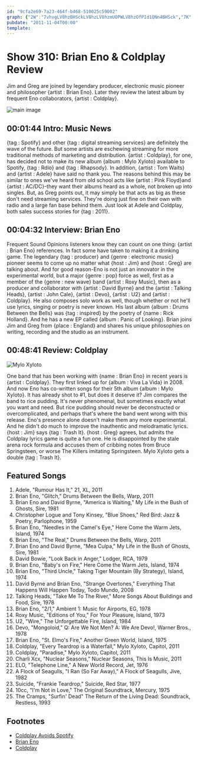 ```yaml
---
id: "9cfa2e69-7a23-464f-b468-510025c59002"
graph: {"2W":"7vhvgLV8hzBHSckLV8hzLV8hzmUOPWLV8hzOfPId1QNn4BHSck","7K":"4sWAHmckbYmckbYqzrjgigtknmckbY9MGtlmckbYmckbYtr3RbmckbYxcaIT3koZSmckbY1QNn43koZS3koZSpbyG33koZSBCfgE3koZSBLCzx3koZSKjiCIBGSb8tr3Rb5Fueoigtkn5FueoYBP4x","295":"BHSckcMXwhBCPDlcMXwh1QNn4BHSckBQsAMX6cfdBHm1GBQsAM"}
pubdate: "2011-11-04T00:00"
template: 
---
```






# Show 310: Brian Eno & Coldplay Review

Jim and Greg are joined by legendary producer, electronic music pioneer and philosopher {artist : Brian Eno}. Later they review the latest album by frequent Eno collaborators, {artist : Coldplay}.

![main image](https://static.soundopinions.org/images/2011/brianeno.jpg)



## 00:01:44 Intro: Music News

{tag : Spotify} and other {tag : digital streaming services} are definitely the wave of the future. But some artists are eschewing streaming for more traditional methods of marketing and distribution. {artist : Coldplay}, for one, has decided not to make its new album {album : Mylo Xyloto} available to Spotify, {tag : Rdio} and {tag : Rhapsody}. In addition, {artist : Tom Waits} and {artist : Adele} have said no thank you. The reasons behind this may be similar to ones we've heard from old school acts like {artist : Pink Floyd}and {artist : AC/DC}-they want their albums heard as a whole, not broken up into singles. But, as Greg points out, it may simply be that acts as big as these don't need streaming services. They're doing just fine on their own with radio and a large fan base behind them. Just look at Adele and Coldplay, both sales success stories for {tag : 2011}.



## 00:04:32 Interview: Brian Eno

Frequent Sound Opinions listeners know they can count on one thing: {artist : Brian Eno} references. In fact some have taken to making it a drinking game. The legendary {tag : producer} and {genre : electronic music} pioneer seems to come up no matter what {host : Jim} and {host : Greg} are talking about. And for good reason-Eno is not just an innovator in the experimental world, but a major {genre : pop} force as well, first as a member of the {genre : new wave} band {artist : Roxy Music}, then as a producer and collaborator with {artist : David Byrne} and the {artist : Talking Heads}, {artist : John Cale}, {artist : Devo}, {artist : U2} and {artist : Coldplay}. He also composes solo work as well, though whether or not he'll use lyrics, singing or poetry is never known. His last album {album : Drums Between the Bells} was {tag : inspired} by the poetry of {name : Rick Holland}. And he has a new EP called {album : Panic of Looking}. Brian joins Jim and Greg from {place : England} and shares his unique philosophies on writing, recording and the studio as an instrument.



## 00:48:41 Review: Coldplay

![Mylo Xyloto](https://static.soundopinions.org/assets/310/2950.jpg)

One band that has been working with {name : Brian Eno} in recent years is {artist : Coldplay}. They first linked up for {album : Viva La Vida} in 2008. And now Eno has co-written songs for their 5th album {album : Mylo Xyloto}. It has already shot to #1, but does it deserve it? Jim compares the band to rice pudding. It's never phenomenal, but sometimes exactly what you want and need. But rice pudding should never be deconstructed or overcomplicated, and perhaps that's where the band went wrong with this release. Eno's presence alone doesn't make them any more experimental. And he didn't do much to improve the inauthentic and melodramatic lyrics. {host : Jim} says {tag : Trash It}. {host : Greg} agrees, but admits the Coldplay lyrics game is quite a fun one. He is disappointed by the stale arena rock formula and accuses them of cribbing notes from Bruce Springsteen, or worse The Killers imitating Springsteen. Mylo Xyloto gets a double {tag : Trash It}.



## Featured Songs

1. Adele, "Rumour Has It," 21, XL, 2011
2. Brian Eno, "Glitch," Drums Between the Bells, Warp, 2011
3. Brian Eno and David Byrne, "America is Waiting," My Life in the Bush of Ghosts, Sire, 1981
4. Christopher Logue and Tony Kinsey, "Blue Shoes," Red Bird: Jazz & Poetry, Parlophone, 1959
5. Brian Eno, "Needles in the Camel's Eye," Here Come the Warm Jets, Island, 1974
6. Brian Eno, "The Real," Drums Between the Bells, Warp, 2011
7. Brian Eno and David Byrne, "Mea Culpa," My Life in the Bush of Ghosts, Sire, 1981
8. David Bowie, "Look Back in Anger," Lodger, RCA, 1979
9. Brian Eno, "Baby's on Fire," Here Come the Warm Jets, Island, 1974
10. Brian Eno, "Third Uncle," Taking Tiger Mountain (By Strategy), Island, 1974
11. David Byrne and Brian Eno, "Strange Overtones," Everything That Happens Will Happen Today, Todo Mundo, 2008
12. Talking Heads, "Take Me To The River," More Songs About Buildings and Food, Sire, 1978
13. Brian Eno, "2/1," Ambient 1: Music for Airports, EG, 1978
14. Roxy Music, "Editions of You," For Your Pleasure, Island, 1973
15. U2, "Wire," The Unforgettable Fire, Island, 1984
16. Devo, "Mongoloid," Q: Are We Not Men? A: We Are Devo!, Warner Bros., 1978
17. Brian Eno, "St. Elmo's Fire," Another Green World, Island, 1975
18. Coldplay, "Every Teardrop is a Waterfall," Mylo Xyloto, Capitol, 2011
19. Coldplay, "Paradise," Mylo Xyloto, Capitol, 2011
20. Charli Xcx, "Nuclear Seasons," Nuclear Seasons, This Is Music, 2011
21. ELO, "Telephone Line," A New World Record, Jet, 1976
22. A Flock of Seagulls, "I Ran (So Far Away)," A Flock of Seagulls, Jive, 1982
23. Suicide, "Frankie Teardrop," Suicide, Red Star, 1977
24. 10cc, "I'm Not in Love," The Original Soundtrack, Mercury, 1975
25. The Cramps, "Surfin' Dead" The Return of the Living Dead: Soundtrack, Restless, 1993



## Footnotes

- [Coldplay Avoids Spotify](http://www.cnet.com/news/coldplay-latest-act-to-freeze-out-streaming-services-scoop/)
- [Brian Eno](http://brian-eno.net/reissues/)
- [Coldplay](http://timeline.coldplay.com/)
